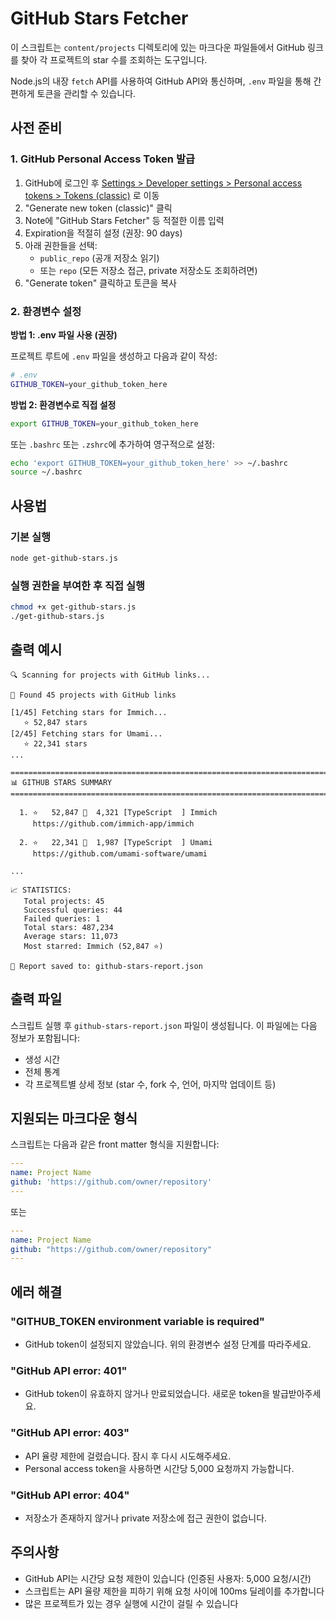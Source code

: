# GitHub Stars Fetcher

이 스크립트는 `content/projects` 디렉토리에 있는 마크다운 파일들에서 GitHub 링크를 찾아 각 프로젝트의 star 수를 조회하는 도구입니다.

Node.js의 내장 `fetch` API를 사용하여 GitHub API와 통신하며, `.env` 파일을 통해 간편하게 토큰을 관리할 수 있습니다.

## 사전 준비

### 1. GitHub Personal Access Token 발급

1. GitHub에 로그인 후 [Settings > Developer settings > Personal access tokens > Tokens (classic)](https://github.com/settings/tokens) 로 이동
2. "Generate new token (classic)" 클릭
3. Note에 "GitHub Stars Fetcher" 등 적절한 이름 입력
4. Expiration을 적절히 설정 (권장: 90 days)
5. 아래 권한들을 선택:
   - `public_repo` (공개 저장소 읽기)
   - 또는 `repo` (모든 저장소 접근, private 저장소도 조회하려면)
6. "Generate token" 클릭하고 토큰을 복사

### 2. 환경변수 설정

**방법 1: .env 파일 사용 (권장)**

프로젝트 루트에 `.env` 파일을 생성하고 다음과 같이 작성:

```bash
# .env
GITHUB_TOKEN=your_github_token_here
```

**방법 2: 환경변수로 직접 설정**

```bash
export GITHUB_TOKEN=your_github_token_here
```

또는 `.bashrc` 또는 `.zshrc`에 추가하여 영구적으로 설정:

```bash
echo 'export GITHUB_TOKEN=your_github_token_here' >> ~/.bashrc
source ~/.bashrc
```

## 사용법

### 기본 실행

```bash
node get-github-stars.js
```

### 실행 권한을 부여한 후 직접 실행

```bash
chmod +x get-github-stars.js
./get-github-stars.js
```

## 출력 예시

```
🔍 Scanning for projects with GitHub links...

📂 Found 45 projects with GitHub links

[1/45] Fetching stars for Immich...
   ⭐ 52,847 stars
[2/45] Fetching stars for Umami...
   ⭐ 22,341 stars
...

================================================================================
📊 GITHUB STARS SUMMARY
================================================================================

  1. ⭐   52,847 🍴  4,321 [TypeScript  ] Immich
     https://github.com/immich-app/immich

  2. ⭐   22,341 🍴  1,987 [TypeScript  ] Umami
     https://github.com/umami-software/umami
     
...

📈 STATISTICS:
   Total projects: 45
   Successful queries: 44
   Failed queries: 1
   Total stars: 487,234
   Average stars: 11,073
   Most starred: Immich (52,847 ⭐)

💾 Report saved to: github-stars-report.json
```

## 출력 파일

스크립트 실행 후 `github-stars-report.json` 파일이 생성됩니다. 이 파일에는 다음 정보가 포함됩니다:

- 생성 시간
- 전체 통계
- 각 프로젝트별 상세 정보 (star 수, fork 수, 언어, 마지막 업데이트 등)

## 지원되는 마크다운 형식

스크립트는 다음과 같은 front matter 형식을 지원합니다:

```yaml
---
name: Project Name
github: 'https://github.com/owner/repository'
---
```

또는

```yaml
---
name: Project Name
github: "https://github.com/owner/repository"
---
```

## 에러 해결

### "GITHUB_TOKEN environment variable is required"
- GitHub token이 설정되지 않았습니다. 위의 환경변수 설정 단계를 따라주세요.

### "GitHub API error: 401"
- GitHub token이 유효하지 않거나 만료되었습니다. 새로운 token을 발급받아주세요.

### "GitHub API error: 403"
- API 율량 제한에 걸렸습니다. 잠시 후 다시 시도해주세요.
- Personal access token을 사용하면 시간당 5,000 요청까지 가능합니다.

### "GitHub API error: 404"
- 저장소가 존재하지 않거나 private 저장소에 접근 권한이 없습니다.

## 주의사항

- GitHub API는 시간당 요청 제한이 있습니다 (인증된 사용자: 5,000 요청/시간)
- 스크립트는 API 율량 제한을 피하기 위해 요청 사이에 100ms 딜레이를 추가합니다
- 많은 프로젝트가 있는 경우 실행에 시간이 걸릴 수 있습니다
